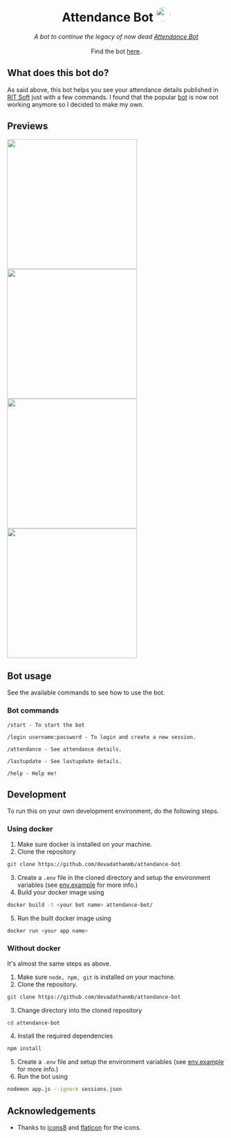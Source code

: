 <h1 align="center"> Attendance Bot <img height="33rem" style="border-radius:100px;" src="./assets/icons8-telegram-app .gif" />
 </h1>
<p align="center">
<i>A bot to continue the legacy of now dead <a href="https://t.me/atttendancebot"> Attendance Bot</a></i>
<br>
<br>
Find the bot <a href="https://t.me/rit_attendancebot"> here<a/>.
</p>


## What does this bot do?
As said above, this bot helps you see your attendance details published in [RIT Soft]() just with a few commands. I found that the popular [bot]() is now not working anymore so I decided to make my own.

## Previews
<div align="left">
<img width=300px; src="./assets/1.jpg" />
<br>
<img width=300px; src="./assets/2.jpg" />
<br>
<img width=300px; src="./assets/3.jpg" />
<br>
<img width=300px; src="./assets/4.jpg" />
</div>

## Bot usage

See the available commands to see how to use the bot.

### Bot commands
```
/start - To start the bot

/login username:password - To login and create a new session.

/attendance - See attendance details.

/lastupdate - See lastupdate details.

/help - Help me!
```

## Development
To run this on your own development environment, do the following steps.

### Using docker
1. Make sure docker is installed on your machine.
2. Clone the repository
```bash
git clone https://github.com/devadathanmb/attendance-bot
```
3. Create a `.env` file in the cloned directory and setup the environment variables (see [env.example](file) for more info.)
4. Build your docker image using
```bash
docker build -t <your bot name> attendance-bot/
```
5. Run the built docker image using
```bash
docker run <your app name>
```

### Without docker

It's almost the same steps as above.

1. Make sure `node, npm, git` is installed on your machine.
2. Clone the repository.
```bash
git clone https://github.com/devadathanmb/attendance-bot
```
3. Change directory into the cloned repository
```bash
cd attendance-bot
```
4. Install the required dependencies
```bash
npm install
```
5. Create a `.env` file and setup the environment variables (see [env.example](file) for more info.)
6. Run the bot using 
```bash
nodemon app.js --ignore sessions.json
```

## Acknowledgements
- Thanks to [icons8](https://icons8.com) and [flaticon](https://www.flaticon.com/) for the icons.
